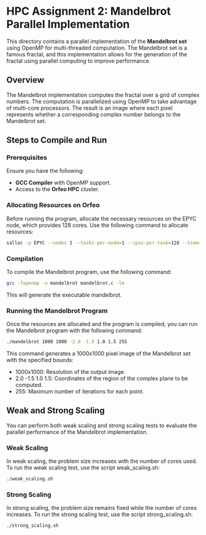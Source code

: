 # HPC Assignment 2: Mandelbrot Parallel Implementation

This directory contains a parallel implementation of the **Mandelbrot set** using OpenMP for multi-threaded computation. The Mandelbrot set is a famous fractal, and this implementation allows for the generation of the fractal using parallel computing to improve performance.

## Overview

The Mandelbrot implementation computes the fractal over a grid of complex numbers. The computation is parallelized using OpenMP to take advantage of multi-core processors. The result is an image where each pixel represents whether a corresponding complex number belongs to the Mandelbrot set.

## Steps to Compile and Run

### Prerequisites

Ensure you have the following:
- **GCC Compiler** with OpenMP support.
- Access to the **Orfeo HPC** cluster.

### Allocating Resources on Orfeo
Before running the program, allocate the necessary resources on the EPYC node, which provides 128 cores. Use the following command to allocate resources:

```bash
salloc -p EPYC --nodes 1 --tasks-per-node=1 --cpus-per-task=128 --time=00:30:00
```

### Compilation
To compile the Mandelbrot program, use the following command:
```bash
gcc -fopenmp -o mandelbrot mandelbrot.c -lm
```
This will generate the executable mandelbrot.

### Running the Mandelbrot Program
Once the resources are allocated and the program is compiled, you can run the Mandelbrot program with the following command:

```bash
./mandelbrot 1000 1000 -2.0 -1.5 1.0 1.5 255
```
This command generates a 1000x1000 pixel image of the Mandelbrot set with the specified bounds:
  - 1000x1000: Resolution of the output image.
  - 2.0 -1.5 1.0 1.5: Coordinates of the region of the complex plane to be computed.
  - 255: Maximum number of iterations for each point.

## Weak and Strong Scaling
You can perform both weak scaling and strong scaling tests to evaluate the parallel performance of the Mandelbrot implementation.

### Weak Scaling
In weak scaling, the problem size increases with the number of cores used.
To run the weak scaling test, use the script weak_scaling.sh:

```bash
./weak_scaling.sh
```

### Strong Scaling
In strong scaling, the problem size remains fixed while the number of cores increases.
To run the strong scaling test, use the script strong_scaling.sh:

```bash
./strong_scaling.sh
```
